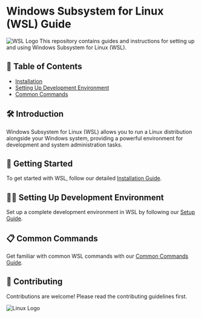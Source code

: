 # Windows Subsystem for Linux (WSL) Guide

![WSL Logo](https://upload.wikimedia.org/wikipedia/commons/0/0d/Windows_Subsystem_for_Linux_logo.png)
This repository contains guides and instructions for setting up and using Windows Subsystem for Linux (WSL).

## 📑 Table of Contents

- [Installation](guides/install_wsl.md)
- [Setting Up Development Environment](guides/setup_dev_environment.md)
- [Common Commands](guides/common_commands.md)

## 🛠 Introduction

Windows Subsystem for Linux (WSL) allows you to run a Linux distribution alongside your Windows system, providing a powerful environment for development and system administration tasks.

## 🚀 Getting Started

To get started with WSL, follow our detailed [Installation Guide](guides/install_wsl.md).

## 🧑‍💻 Setting Up Development Environment

Set up a complete development environment in WSL by following our [Setup Guide](guides/setup_dev_environment.md).

## 📋 Common Commands

Get familiar with common WSL commands with our [Common Commands Guide](guides/common_commands.md).

## 🤝 Contributing

Contributions are welcome! Please read the contributing guidelines first.


![Linux Logo](https://upload.wikimedia.org/wikipedia/commons/a/af/Tux.png)
